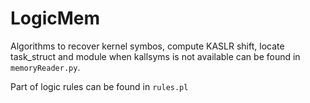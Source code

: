 # LogicMem
Algorithms to recover kernel symbos, compute KASLR shift, locate task_struct and module when kallsyms is not available can be found in `memoryReader.py`.


Part of logic rules can be found in `rules.pl`
